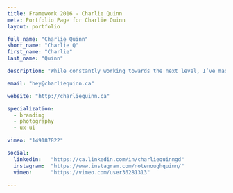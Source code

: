 ```yaml
---
title: Framework 2016 - Charlie Quinn
meta: Portfolio Page for Charlie Quinn
layout: portfolio

full_name: "Charlie Quinn"
short_name: "Charlie Q"
first_name: "Charlie"
last_name: "Quinn"

description: "While constantly working towards the next level, I’ve made a habit of going back to upgrade my skills and search for hidden treasures."

email: "hey@charliequinn.ca"

website: "http://charliequinn.ca"

specialization:
  - branding
  - photography
  - ux-ui

vimeo: "149187822"

social:
  linkedin:   "https://ca.linkedin.com/in/charliequinngd"
  instagram:  "https://www.instagram.com/notenoughquinn/"
  vimeo:      "https://vimeo.com/user36281313"

---
```

